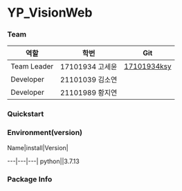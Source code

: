 # YP_VisionWeb

### Team
역할|학번|Git|
---|---|---|
Team Leader|17101934 고세윤|[17101934ksy](https://github.com/17101934ksy/IISE_DataMining)
Developer|21101039 김소연|
Developer|21101989 황지연|

### Quickstart




### Environment(version)
Name|install|Version|

---|---|---|
python||3.7.13


### Package Info

```pathon

```
